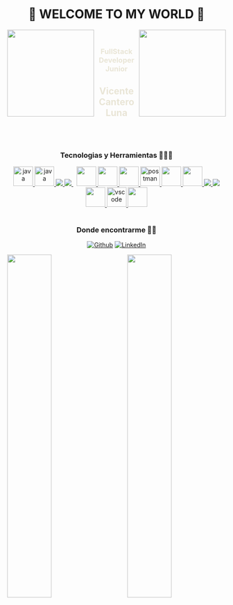 <h1 align="center"> 👋  WELCOME TO MY WORLD  👋</h1>
<picture> <img align="right" src="https://acegif.com/wp-content/uploads/gifs/globe-9.gif" width = 200px></picture>
<picture> <img align="left" src="https://acegif.com/wp-content/uploads/gifs/globe-9.gif" width = 200px></picture>

<div align="center" style="color:#E9E5D6">
<br/>
<h3 style="color:#e9e5d6" align="center">FullStack Developer Junior</h3>
<h2 font-size=20px style="color:#E9E5D6" align="center">Vicente Cantero Luna</h2>

</div>

	
<br/><br/>

<div align="center">
<h3>Tecnologias y Herramientas 👨🏻‍💻</h3> 
 
<a href="https://docs.oracle.com/en/java/" target="_blank"> 
<img src="https://upload.wikimedia.org/wikipedia/de/e/e1/Java-Logo.svg" alt="java" width="45" height="45"/> 
</a> 
<a href="https://www.typescriptlang.org/docs/" target="_blank"> 
<img src="https://www.pi-pe.co.jp/cambodia/assets/img/tech-logo/typescript.png" alt="java" width="45" height="45"/> 
</a> 
<a href="https://www.python.org" target="_blank"> 
<img src="https://img.icons8.com/color/48/000000/python.png"/> 
</a>  
<a style="padding-right:8px;" href="https://www.mysql.com/" target="_blank"> 
<img src="https://img.icons8.com/fluent/50/000000/mysql-logo.png"/> 
</a>
<a href="https://www.devart.com/dbforge/sql/documenter/?utm_source=bing&utm_medium=cpc&utm_campaign=%7BSQL%20Server%7D%20%3A%3A%20Search&utm_content=&utm_term=%2Bsql%20%2Bserver%20%2Bdocumentation&msclkid=6542515f50511d08da713257e16cf15c" target="_blank"> 
<img src="https://www.kindpng.com/picc/m/21-215460_microsoft-sql-server-logo-png-microsoft-sql-server.png" width="45" height="45"/> 
</a>
<a href="https://www.mongodb.com/cloud/atlas/lp/try4?utm_source=bing&utm_campaign=mdb_bs_emea_spain_search_core_brand_atlas_desktop&utm_term=mongodbatlas&utm_medium=cpc_paid_search&utm_ad=p&utm_ad_campaign_id=415204556&adgroup=1223756911397087&msclkid=b5623c4db2f519a1146f5f45028db842" target="_blank"> 
<img src="https://www.kindpng.com/picc/m/385-3850482_mongodb-logo-png-transparent-png.png"  width="45" height="45"/> 
</a> 
<a href="https://firebase.google.com/docs?hl=es-419" target="_blank"> 
<img src="https://4.bp.blogspot.com/-Fxo_qnGJBj0/WRoDPNdlEII/AAAAAAAABF0/1mSHmv5gleQaCsHKEDgTB3DbNghjCXvZACLcB/s1600/logo_firebase_1920px_clr.png" width="45" height="45"/> 
</a> 

<a href="https://postman.com" target="_blank"> 
<img src="https://www.vectorlogo.zone/logos/getpostman/getpostman-icon.svg" alt="postman" width="45" height="45"/>
</a> 
<a href="https://spring.io/https://logonoid.com/images/intellij-idea-logo.png" target="_blank"> 
<img src="https://www.clipartkey.com/mpngs/m/119-1199352_november-12th-transparent-spring-boot-icon.png" width="45" height="45"/> 
</a>
<a href="https://www.jetbrains.com/help/idea/working-with-code-documentation.html" target="_blank"> 
<img src="https://logonoid.com/images/intellij-idea-logo.png" width="45" height="45"/> 
</a> 
<a href="https://www.w3.org/html/" target="_blank"> <img src="https://img.icons8.com/color/48/000000/html-5.png"/> </a> 
<a href="https://www.w3schools.com/css/" target="_blank"> <img src="https://img.icons8.com/color/48/000000/css3.png"/> </a>  
<a href="https://angular.io/docs" target="_blank"> 
<img src="https://www.crosssoft.de/wp-content/uploads/2019/03/Angular_full_color_logo.svg-e1551712341736.png" width="45" height="45"/> 
</a>
<a href="https://code.visualstudio.com/" target="_blank"> 
<img src="https://www.vectorlogo.zone/logos/visualstudio_code/visualstudio_code-icon.svg" alt="vscode" width="45" height="45"/> 
</a>
<a href="https://docs.docker.com/" target="_blank"> 
<img src="https://mma.prnewswire.com/media/776689/New_Docker_logo_Logo.jpg?p=publish" width="45" height="45"/> 
</a> 
</div>
<br/>


<div align="center">
<h3>Donde encontrarme  🕵🏻</h3>
<p>
<a href="https://github.com/VicenteCantero" target="_blank"><img alt="Github" src="https://img.shields.io/badge/GitHub-%2312100E.svg?&style=for-the-badge&logo=Github&logoColor=white" /></a> 
<a href="https://es.linkedin.com/in/vicente-cantero-luna-68340484" target="_blank"><img alt="LinkedIn" src="https://img.shields.io/badge/linkedin-%230077B5.svg?&style=for-the-badge&logo=linkedin&logoColor=white" /></a> 

</p>
</div>



<img align="left" width="45%"  src="https://github-readme-stats.vercel.app/api?username=VicenteCanteroLuna&theme=material-palenight">
<img align="right" width="45%"  src="https://github-readme-stats.vercel.app/api/top-langs/?layout=compact&text_color=E9E5D6&username=VicenteCanteroLuna&show_icons=true&theme=material-palenight&hide=Dockerfile">




